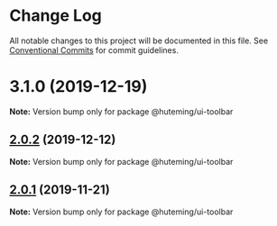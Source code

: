 # Change Log

All notable changes to this project will be documented in this file.
See [Conventional Commits](https://conventionalcommits.org) for commit guidelines.

# 3.1.0 (2019-12-19)

**Note:** Version bump only for package @huteming/ui-toolbar





## [2.0.2](https://github.com/huteming/huteming-ui/compare/@huteming/ui-toolbar@2.0.1...@huteming/ui-toolbar@2.0.2) (2019-12-12)

**Note:** Version bump only for package @huteming/ui-toolbar





## [2.0.1](https://github.com/huteming/huteming-ui/compare/@huteming/ui-toolbar@2.0.0...@huteming/ui-toolbar@2.0.1) (2019-11-21)

**Note:** Version bump only for package @huteming/ui-toolbar

